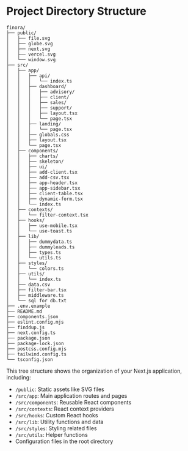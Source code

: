 # Project Directory Structure

```
finora/
├── public/
│   ├── file.svg
│   ├── globe.svg
│   ├── next.svg
│   ├── vercel.svg
│   └── window.svg
├── src/
│   ├── app/
│   │   ├── api/
│   │   │   └── index.ts
│   │   ├── dashboard/
│   │   │   ├── advisory/
│   │   │   ├── client/
│   │   │   ├── sales/
│   │   │   ├── support/
│   │   │   ├── layout.tsx
│   │   │   └── page.tsx
│   │   ├── landing/
│   │   │   └── page.tsx
│   │   ├── globals.css
│   │   ├── layout.tsx
│   │   └── page.tsx
│   ├── components/
│   │   ├── charts/
│   │   ├── skeleton/
│   │   ├── ui/
│   │   ├── add-client.tsx
│   │   ├── add-csv.tsx
│   │   ├── app-header.tsx
│   │   ├── app-sidebar.tsx
│   │   ├── client-table.tsx
│   │   ├── dynamic-form.tsx
│   │   └── index.ts
│   ├── contexts/
│   │   └── filter-context.tsx
│   ├── hooks/
│   │   ├── use-mobile.tsx
│   │   └── use-toast.ts
│   ├── lib/
│   │   ├── dummydata.ts
│   │   ├── dummyleads.ts
│   │   ├── types.ts
│   │   └── utils.ts
│   ├── styles/
│   │   └── colors.ts
│   ├── utils/
│   │   └── index.ts
│   ├── data.csv
│   ├── filter-bar.tsx
│   ├── middleware.ts
│   └── sql for db.txt
├── .env.example
├── README.md
├── components.json
├── eslint.config.mjs
├── finddup.js
├── next.config.ts
├── package.json
├── package-lock.json
├── postcss.config.mjs
├── tailwind.config.ts
└── tsconfig.json
```

This tree structure shows the organization of your Next.js application, including:

- `/public`: Static assets like SVG files
- `/src/app`: Main application routes and pages
- `/src/components`: Reusable React components
- `/src/contexts`: React context providers
- `/src/hooks`: Custom React hooks
- `/src/lib`: Utility functions and data
- `/src/styles`: Styling related files
- `/src/utils`: Helper functions
- Configuration files in the root directory